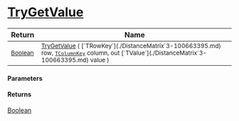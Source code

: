 # [TryGetValue](./DistanceMatrix`3-100663395.md)



| Return | Name | 
| --- | --- | 
| <sub>[Boolean](https://docs.microsoft.com/en-us/dotnet/api/System.Boolean)</sub>| <sub>[TryGetValue](./DistanceMatrix`3-100663395.md) ( [`TRowKey`](./DistanceMatrix`3-100663395.md) row, [`TColumnKey`](./DistanceMatrix`3-100663395.md) column, out [`TValue`](./DistanceMatrix`3-100663395.md) value )</sub>| <br>


#### Parameters

#### Returns
[Boolean](https://docs.microsoft.com/en-us/dotnet/api/System.Boolean)